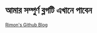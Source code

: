 <h1>আমার সম্পুর্ণ ব্লগটি এখানে পাবেন </h1>
<a href="https://rimon-mahamud-rony.github.io/blog/">Rimon's Github Blog</a>
